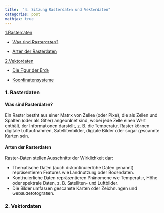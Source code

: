 ```yaml
---
title:  "4. Sitzung Rasterdaten und Vektordaten"
categories: post
mathjax: true
---
```


[1.Rasterdaten](#1-rasterdaten)
   
  - [Was sind Rasterdaten?](#Was-sind-Rasterdaten?)
  
  - [Arten der Rasterdaten](#arten-der-rasterdaten)



[2.Vektordaten](#2-vektordaten)

  - [Die Figur der Erde](#die-figur-der-erde)
  
  - [Koordinatensysteme](#koordinatensysteme)
  

### 1. Rasterdaten 

#### Was sind Rasterdaten?
     
Ein Raster bestht aus einer Matrix von Zellen (oder Pixel), die als Zeilen und Spalten (oder als Gitter) angeordnet sind, 
wobei jede Zelle einen Wert enthält, der Informationen darstellt, z. B. die Temperatur. 
Raster können digitale Luftaufnahmen, Satellitenbilder, digitale Bilder oder sogar gescannte Karten sein.

#### Arten der Rasterdaten

Raster-Daten stellen Ausschnitte der Wirklichkeit dar:

* Thematische Daten (auch diskontinuierliche Daten genannt) repräsentieren Features wie Landnutzung oder Bodendaten.
* Kontinuierliche Daten repräsentieren Phänomene wie Temperatur, Höhe oder spektrale Daten, z. B. Satelliten- und Luftbilder.
* Die Bilder umfassen gescannte Karten oder Zeichnungen und Gebäudefotografien.


### 2. Vektordaten
